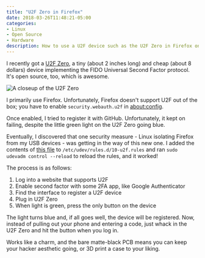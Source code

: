 ```yaml
---
title: "U2F Zero in Firefox"
date: 2018-03-26T11:48:21-05:00
categories:
- Linux
- Open Source
- Hardware
description: How to use a U2F device such as the U2F Zero in Firefox on Linux.
---
```


I recently got a [U2F Zero](https://u2fzero.com), a tiny (about 2 inches long) and cheap (about 8 dollars) device implementing the FIDO Universal Second Factor protocol. It's open source, too, which is awesome.

![A closeup of the U2F Zero](https://camo.githubusercontent.com/8f7abb7f684061138bd2a0aefa631a6fddad0d35/68747470733a2f2f692e696d6775722e636f6d2f4865725a6857512e6a7067)

I primarily use Firefox. Unfortunately, Firefox doesn't support U2F out of the box; you have to enable `security.webauth.u2f` in [about:config](about:config).

Once enabled, I tried to register it with GitHub. Unfortunately, it kept on failing, despite the little green light on the U2F Zero going blue.

Eventually, I discovered that one security measure - Linux isolating Firefox from my USB devices - was getting in the way of this new one. I added the contents of [this file](https://github.com/Yubico/libu2f-host/blob/master/70-u2f.rules) to `/etc/udev/rules.d/10-u2f.rules` and ran `sudo udevadm control --reload` to reload the rules, and it worked!

The process is as follows:

1. Log into a website that supports U2F
1. Enable second factor with some 2FA app, like Google Authenticator
1. Find the interface to register a U2F device
1. Plug in U2F Zero
1. When light is green, press the only button on the device

The light turns blue and, if all goes well, the device will be registered. Now, instead of pulling out your phone and entering a code, just whack in the U2F Zero and hit the button when you log in.

Works like a charm, and the bare matte-black PCB means you can keep your hacker aesthetic going, or 3D print a case to your liking.

